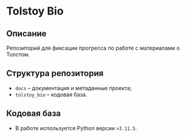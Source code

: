 # Tolstoy Bio

## Описание

Репозиторий для фиксации прогресса по работе с материалами о Толстом.

## Структура репозитория

- `docs` – документация и метаданные проекта;
- `tolstoy_bio` – кодовая база.

## Кодовая база

- В работе используется Python версии `>3.11.5`.
